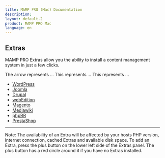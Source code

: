 ```yaml
---
title: MAMP PRO (Mac) Documentation
description: 
layout: default-2
product: MAMP PRO Mac
language: en
---
```


## Extras

MAMP PRO Extras allow you the ability to install a content management system in just a few clicks.



The arrow represents ...
This represents ...
This represents ...



- [WordPress](WordPress/)  
- [Joomla](Joomla/)  
- [Drupal](Drupal/) 
- [webEdition](webEdition/)
- [Magento](Magento/)
- [Mediawiki](Mediawiki/) 
- [phpBB](phpBB/) 
- [PrestaShop](PrestaShop/) 

---

<div class="alert" role="alert">
Note: The availability of an Extra will be affected by your hosts PHP version, internet connection, cached Extras and available disk space. To add an Extra, press the plus button on the lower left side of the Extras panel. The plus button has a red circle around it if you have no Extras installed.
</div>






